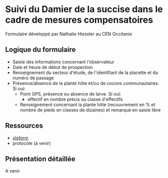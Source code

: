 # Suivi du Damier de la succise dans le cadre de mesures compensatoires

Formulaire développé par Nathalie Hiessler au CEN Occitanie

## Logique du formulaire

* Saisie des informations concernant l'observateur
* Date et heure de début de prospection
* Renseignement du secteur d'étude, de l'identifiant de la placette et du numéro de passage
* Présence/absence de la plante hôte et/ou de cocons communautaires. Si oui:
  * Point GPS, présence ou absence de larve. Si oui:
    * effectif en nombre précis ou classe d'effectifs
  * Renseignement concernant la plante hôte (recouvrement en % et nombre de pieds en classes de dizaines) et remarque en saisie libre

## Ressources

* [xlsform](../fichiers/damier_succise_mc/form_saisie_prtc_damier_succise.xlsx)
* protocole (à venir)

## Présentation détaillée

A venir

